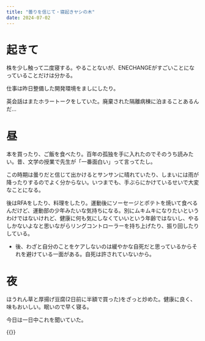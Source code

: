 ```yaml
---
title: "曇りを信じて・寝起きヤシの木"
date: 2024-07-02
---
```



# 起きて
株を少し触って二度寝する。やることないが、ENECHANGEがすごいことになっていることだけは分かる。

仕事は昨日整備した開発環境をましにしたり。


英会話はまたホラートークをしていた。廃棄された隔離病棟に泊まることあるんだ...
# 昼
本を買ったり、ご飯を食べたり。百年の孤独を手に入れたのでそのうち読みたい。昔、文学の授業で先生が「一番面白い」って言ってたし。

この時期は曇りだと信じて出かけるとサンサンに晴れていたり、しまいには雨が降ったりするのでよく分からない。いつまでも、手ぶらにかけているせいで大変なことになる。

後はRFAをしたり、料理をしたり。運動後にソーセージとポテトを焼いて食べるんだけど、運動部の少年みたいな気持ちになる。別にムキムキになりたいというわけではないけれど、健康に何も気にしなくていいという年齢ではないし、やるしかないよなと思いながらリングコントローラーを持ち上げたり、振り回したりしている。
- 後、わざと自分のことをケアしないのは緩やかな自死だと思っているからそれを避けている一面がある。自死は許されていないから。


# 夜
ほうれん草と厚揚げ豆腐(2日前に半額で買った)をざっと炒めた。健康に良く、味もおいしい。眠いので早く寝る。


今日は一日中これを聞いていた。

{{<youtube DAiWR7BKqxY>}}
